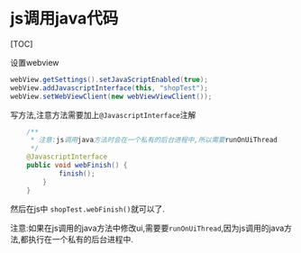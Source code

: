 # js调用java代码

[TOC]

设置webview

~~~~java
webView.getSettings().setJavaScriptEnabled(true);
webView.addJavascriptInterface(this, "shopTest");
webView.setWebViewClient(new webViewViewClient());
~~~~

写方法,注意方法需要加上`@JavascriptInterface`注解

~~~~java
 	/**
     * 注意:js调用java方法时会在一个私有的后台进程中,所以需要runOnUiThread
     */
    @JavascriptInterface
    public void webFinish() {
        	finish();
        }
    }
~~~~

然后在js中 `shopTest.webFinish()`就可以了.



注意:如果在js调用的java方法中修改ui,需要要`runOnUiThread`,因为js调用的java方法,都执行在一个私有的后台进程中.